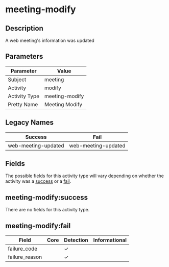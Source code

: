 meeting-modify
==============

Description
-----------
A web meeting's information was updated

Parameters
----------
| Parameter     | Value          |
| ------------- | -------------- |
| Subject       | meeting        |
| Activity      | modify         |
| Activity Type | meeting-modify |
| Pretty Name   | Meeting Modify |

Legacy Names
------------
| Success                 | Fail                    |
| ----------------------- | ----------------------- |
| web-meeting-updated<br> | web-meeting-updated<br> |

Fields
------

The possible fields for this activity type will vary depending on whether the activity was a [success](#meeting-modifysuccess) or a [fail](#meeting-modifyfail).


meeting-modify:success
----------------------

There are no fields for this activity type.


meeting-modify:fail
-------------------

| Field          | Core | Detection | Informational |
| -------------- | ---- | --------- | ------------- |
| failure_code   |      | &#10003;  |               |
| failure_reason |      | &#10003;  |               |